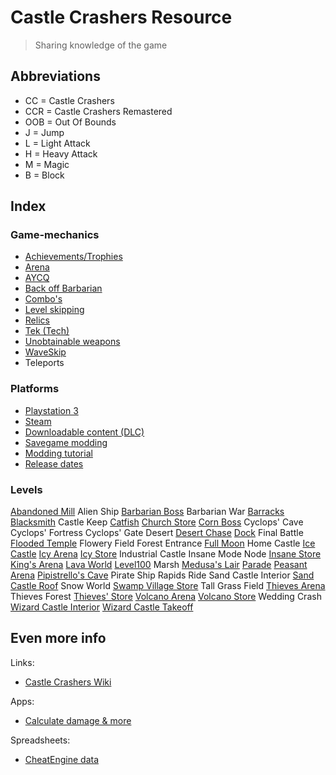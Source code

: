 # Castle Crashers Resource

> Sharing knowledge of the game

## Abbreviations

- CC = Castle Crashers
- CCR = Castle Crashers Remastered
- OOB = Out Of Bounds
- J = Jump
- L = Light Attack
- H = Heavy Attack
- M = Magic
- B = Block

## Index

### Game-mechanics

- [Achievements/Trophies](/Mechanics/Achievements.md)
- [Arena](/Mechanics/Arena.md)
- [AYCQ](/Mechanics/AYCQ.md)
- [Back off Barbarian](/Mechanics/BackOffBarbarian.md)
- [Combo's](/Mechanics/Combos.md)
- [Level skipping](/Mechanics/LevelSkip.md)
- [Relics](/Mechanics/Relics.md)
- [Tek (Tech)](/Mechanics/Tek.md)
- [Unobtainable weapons](/Mechanics/UnobtainableWeapons.md)
- [WaveSkip](/Mechanics/WaveSkip.md)
- Teleports

### Platforms

- [Playstation 3](/Platforms/Playstation3.md)
- [Steam](/Platforms/Steam.md)
- [Downloadable content (DLC)](/Platforms/DLC.md)
- [Savegame modding](/Platforms/Mods.md)
- [Modding tutorial](/Platforms/ModTutorial.md)
- [Release dates](/Platforms/ReleaseDates.md)

### Levels

[Abandoned Mill](/Levels/AbandonedMill.md)
Alien Ship
[Barbarian Boss](/Levels/BarbarianBoss.md)
Barbarian War
[Barracks](/Levels/Barracks.md)
[Blacksmith](/Levels/Blacksmith.md)
Castle Keep
[Catfish](/Levels/Catfish.md)
[Church Store](/Levels/Stores.md)
[Corn Boss](/Levels/CornBoss.md)
Cyclops' Cave
Cyclops' Fortress
Cyclops' Gate
Desert
[Desert Chase](/Levels/DesertChase.md)
[Dock](/Levels/Dock.md)
Final Battle
[Flooded Temple](/Levels/FloodedTemple.md)
Flowery Field
Forest Entrance
[Full Moon](/Levels/FullMoon.md)
Home Castle
[Ice Castle](/Levels/IceCastle.md)
[Icy Arena](/Levels/Arenas.md)
[Icy Store](/Levels/Stores.md)
Industrial Castle
Insane Mode Node
[Insane Store](/Levels/Stores.md)
[King's Arena](/Levels/Arenas.md)
[Lava World](/Levels/LavaWorld.md)
[Level100](/Levels/Level100.md)
Marsh
[Medusa's Lair](/Levels/Medusa.md)
[Parade](/Levels/Parade.md)
[Peasant Arena](/Levels/Arenas.md)
[Pipistrello's Cave](/Levels/Pipistrello.md)
Pirate Ship
Rapids Ride
Sand Castle Interior
[Sand Castle Roof](/Levels/SandCastleRoof.md)
Snow World
[Swamp Village Store](/Levels/Stores.md)
Tall Grass Field
[Thieves Arena](/Levels/Arenas.md)
Thieves Forest
[Thieves' Store](/Levels/Stores.md)
[Volcano Arena](/Levels/Arenas.md)
[Volcano Store](/Levels/Stores.md)
Wedding Crash
[Wizard Castle Interior](/Levels/WizardCastleInterior.md)
[Wizard Castle Takeoff](/Levels/WizardCastleTakeoff.md)

## Even more info

Links:

- [Castle Crashers Wiki](https://castlecrashers.fandom.com)

Apps:

- [Calculate damage & more](https://github.com/A1rPun/castle-crashers-stats#readme)

Spreadsheets:

- [CheatEngine data](https://docs.google.com/spreadsheets/d/1vsrf9KrzcrKVIjyHcOtaErx58amaT5JZy50lexA6_F4/edit?usp=sharing)
